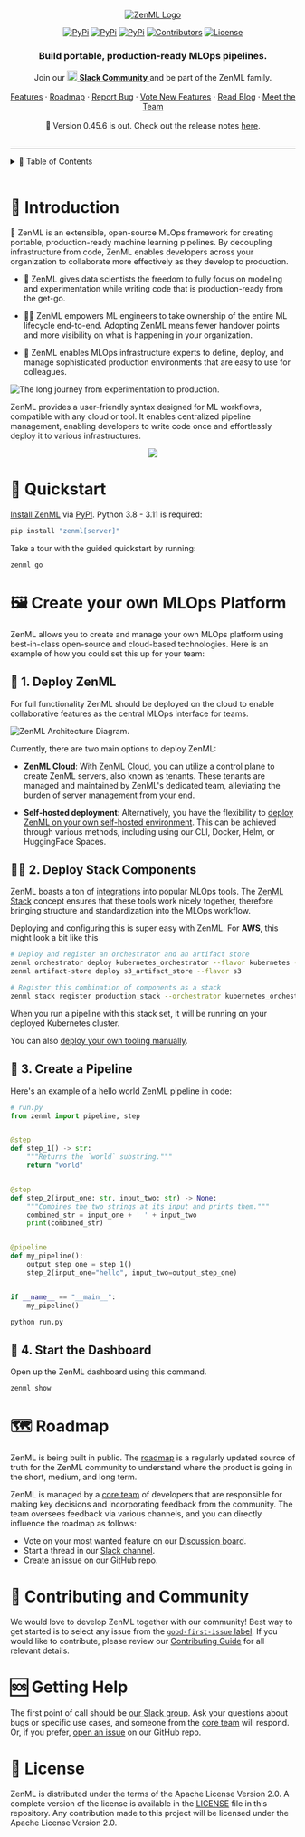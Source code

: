 <!-- PROJECT SHIELDS -->
<!--
*** I'm using markdown "reference style" links for readability.
*** Reference links are enclosed in brackets [ ] instead of parentheses ( ).
*** See the bottom of this document for the declaration of the reference variables
*** for contributors-url, forks-url, etc. This is an optional, concise syntax you may use.
*** https://www.markdownguide.org/basic-syntax/#reference-style-links
-->

<div align="center">

  <!-- PROJECT LOGO -->
  <br />
    <a href="https://zenml.io">
      <img alt="ZenML Logo" src="docs/book/.gitbook/assets/header.png" alt="ZenML Logo">
    </a>
  <br />

  [![PyPi][pypi-shield]][pypi-url]
  [![PyPi][pypiversion-shield]][pypi-url]
  [![PyPi][downloads-shield]][downloads-url]
  [![Contributors][contributors-shield]][contributors-url]
  [![License][license-shield]][license-url]
  <!-- [![Build][build-shield]][build-url] -->
  <!-- [![CodeCov][codecov-shield]][codecov-url] -->

</div>

<!-- MARKDOWN LINKS & IMAGES -->
<!-- https://www.markdownguide.org/basic-syntax/#reference-style-links -->

[pypi-shield]: https://img.shields.io/pypi/pyversions/zenml?color=281158

[pypi-url]: https://pypi.org/project/zenml/

[pypiversion-shield]: https://img.shields.io/pypi/v/zenml?color=361776

[downloads-shield]: https://img.shields.io/pypi/dm/zenml?color=431D93

[downloads-url]: https://pypi.org/project/zenml/

[codecov-shield]: https://img.shields.io/codecov/c/gh/zenml-io/zenml?color=7A3EF4

[codecov-url]: https://codecov.io/gh/zenml-io/zenml

[contributors-shield]: https://img.shields.io/github/contributors/zenml-io/zenml?color=7A3EF4

[contributors-url]: https://github.com/othneildrew/Best-README-Template/graphs/contributors

[license-shield]: https://img.shields.io/github/license/zenml-io/zenml?color=9565F6

[license-url]: https://github.com/zenml-io/zenml/blob/main/LICENSE

[linkedin-shield]: https://img.shields.io/badge/-LinkedIn-black.svg?style=for-the-badge&logo=linkedin&colorB=555

[linkedin-url]: https://www.linkedin.com/company/zenml/

[twitter-shield]: https://img.shields.io/twitter/follow/zenml_io?style=for-the-badge

[twitter-url]: https://twitter.com/zenml_io

[slack-shield]: https://img.shields.io/badge/-Slack-black.svg?style=for-the-badge&logo=linkedin&colorB=555

[slack-url]: https://zenml.io/slack-invite

[build-shield]: https://img.shields.io/github/workflow/status/zenml-io/zenml/Build,%20Lint,%20Unit%20&%20Integration%20Test/develop?logo=github&style=for-the-badge

[build-url]: https://github.com/zenml-io/zenml/actions/workflows/ci.yml

<div align="center">
  <h3 align="center">Build portable, production-ready MLOps pipelines.</h3>
  <p align="center">
    <div align="center">
      Join our <a href="https://zenml.io/slack-invite" target="_blank">
      <img width="18" src="https://cdn3.iconfinder.com/data/icons/logos-and-brands-adobe/512/306_Slack-512.png" alt="Slack"/>
    <b>Slack Community</b> </a> and be part of the ZenML family.
    </div>
    <br />
    <a href="https://zenml.io/features">Features</a>
    ·
    <a href="https://zenml.io/roadmap">Roadmap</a>
    ·
    <a href="https://github.com/zenml-io/zenml/issues">Report Bug</a>
    ·
    <a href="https://zenml.io/discussion">Vote New Features</a>
    ·
    <a href="https://blog.zenml.io/">Read Blog</a>
    ·
    <a href="https://www.zenml.io/company#team">Meet the Team</a>
    <br />
    <br />
    🎉 Version 0.45.6 is out. Check out the release notes
    <a href="https://github.com/zenml-io/zenml/releases">here</a>.
    <br />
    <br />
  </p>
</div>

---

<!-- TABLE OF CONTENTS -->
<details>
  <summary>🏁 Table of Contents</summary>
  <ol>
    <li><a href="#-introduction">Introduction</a></li>
    <li><a href="#-quickstart">Quickstart</a></li>
    <li>
      <a href="#-create-your-own-mlops-platform">Create your own MLOps Platform</a>
      <ul>
        <li><a href="##-1-deploy-zenml">Deploy ZenML</a></li>
        <li><a href="#-2-deploy-stack-components">Deploy Stack Components</a></li>
        <li><a href="#-3-create-a-pipeline">Create a Pipeline</a></li>
        <li><a href="#-4-start-the-dashboard">Start the Dashboard</a></li>
      </ul>
    </li>
    <li><a href="#-roadmap">Roadmap</a></li>
    <li><a href="#-contributing-and-community">Contributing and Community</a></li>
    <li><a href="#-getting-help">Getting Help</a></li>
    <li><a href="#-license">License</a></li>
  </ol>
</details>

<br />

# 🤖 Introduction

🤹 ZenML is an extensible, open-source MLOps framework for creating portable,
production-ready machine learning pipelines. By decoupling infrastructure from
code, ZenML enables developers across your organization to collaborate more
effectively as they develop to production.

- 💼 ZenML gives data scientists the freedom to fully focus on modeling and
experimentation while writing code that is production-ready from the get-go.

- 👨‍💻 ZenML empowers ML engineers to take ownership of the entire ML lifecycle
  end-to-end. Adopting ZenML means fewer handover points and more visibility on
  what is happening in your organization.

- 🛫 ZenML enables MLOps infrastructure experts to define, deploy, and manage
sophisticated production environments that are easy to use for colleagues.

![The long journey from experimentation to production.](/docs/book/.gitbook/assets/intro-zenml-overview.png)

ZenML provides a user-friendly syntax designed for ML workflows, compatible with
any cloud or tool. It enables centralized pipeline management, enabling
developers to write code once and effortlessly deploy it to various
infrastructures.

<div align="center">
    <img src="docs/book/.gitbook/assets/overview.gif">
</div>

# 🤸 Quickstart

[Install ZenML](https://docs.zenml.io/getting-started/installation) via
[PyPI](https://pypi.org/project/zenml/). Python 3.8 - 3.11 is required:

```bash
pip install "zenml[server]"
```

Take a tour with the guided quickstart by running:

```bash
zenml go
```

# 🖼️ Create your own MLOps Platform

ZenML allows you to create and manage your own MLOps platform using 
best-in-class open-source and cloud-based technologies. Here is an example of 
how you could set this up for your team:

## 🔋 1. Deploy ZenML

For full functionality ZenML should be deployed on the cloud to
enable collaborative features as the central MLOps interface for teams.

![ZenML Architecture Diagram.](docs/book/.gitbook/assets/Scenario3.png)

Currently, there are two main options to deploy ZenML:

- **ZenML Cloud**: With [ZenML Cloud](https://docs.zenml.io/deploying-zenml/zenml-cloud), 
you can utilize a control plane to create ZenML servers, also known as tenants. 
These tenants are managed and maintained by ZenML's dedicated team, alleviating 
the burden of server management from your end. 

- **Self-hosted deployment**: Alternatively, you have the flexibility to [deploy 
ZenML on your own self-hosted environment](https://docs.zenml.io/deploying-zenml/zenml-self-hosted). 
This can be achieved through various methods, including using our CLI, Docker, 
Helm, or HuggingFace Spaces.

## 👨‍🍳 2. Deploy Stack Components

ZenML boasts a ton of [integrations](https://zenml.io/integrations) into 
popular MLOps tools. The [ZenML Stack](https://docs.zenml.io/user-guide/starter-guide/understand-stacks) 
concept ensures that these tools work nicely together, therefore bringing
structure and standardization into the MLOps workflow.

Deploying and configuring this is super easy with ZenML. For **AWS**, this might 
look a bit like this

```bash
# Deploy and register an orchestrator and an artifact store
zenml orchestrator deploy kubernetes_orchestrator --flavor kubernetes --cloud aws
zenml artifact-store deploy s3_artifact_store --flavor s3

# Register this combination of components as a stack
zenml stack register production_stack --orchestrator kubernetes_orchestrator --artifact-store s3_artifact_store --set # Register your production environment
```

When you run a pipeline with this stack set, it will be running on your deployed
Kubernetes cluster.

You can also [deploy your own tooling manually](https://docs.zenml.io/stacks-and-components/stack-deployment).

## 🏇 3. Create a Pipeline

Here's an example of a hello world ZenML pipeline in code:

```python
# run.py
from zenml import pipeline, step


@step
def step_1() -> str:
    """Returns the `world` substring."""
    return "world"


@step
def step_2(input_one: str, input_two: str) -> None:
    """Combines the two strings at its input and prints them."""
    combined_str = input_one + ' ' + input_two
    print(combined_str)


@pipeline
def my_pipeline():
    output_step_one = step_1()
    step_2(input_one="hello", input_two=output_step_one)


if __name__ == "__main__":
    my_pipeline()
```

```bash
python run.py
```

## 👭 4. Start the Dashboard

Open up the ZenML dashboard using this command.

```bash
zenml show
```

# 🗺 Roadmap

ZenML is being built in public. The [roadmap](https://zenml.io/roadmap) is a
regularly updated source of truth for the ZenML community to understand where
the product is going in the short, medium, and long term.

ZenML is managed by a [core team](https://zenml.io/company#CompanyTeam) of
developers that are responsible for making key decisions and incorporating
feedback from the community. The team oversees feedback via various channels,
and you can directly influence the roadmap as follows:

- Vote on your most wanted feature on our [Discussion
  board](https://zenml.io/discussion).
- Start a thread in our [Slack channel](https://zenml.io/slack-invite).
- [Create an issue](https://github.com/zenml-io/zenml/issues/new/choose) on our
  GitHub repo.

# 🙌 Contributing and Community

We would love to develop ZenML together with our community! Best way to get
started is to select any issue from the [`good-first-issue`
label](https://github.com/zenml-io/zenml/labels/good%20first%20issue). If you
would like to contribute, please review our [Contributing
Guide](CONTRIBUTING.md) for all relevant details.

# 🆘 Getting Help

The first point of call should
be [our Slack group](https://zenml.io/slack-invite/).
Ask your questions about bugs or specific use cases, and someone from
the [core team](https://zenml.io/company#CompanyTeam) will respond.
Or, if you
prefer, [open an issue](https://github.com/zenml-io/zenml/issues/new/choose) on
our GitHub repo.

# 📜 License

ZenML is distributed under the terms of the Apache License Version 2.0.
A complete version of the license is available in the [LICENSE](LICENSE) file in
this repository. Any contribution made to this project will be licensed under
the Apache License Version 2.0.
